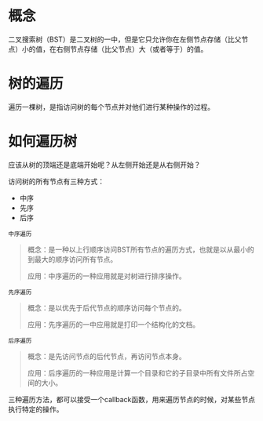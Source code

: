 # 概念
二叉搜索树（BST）是二叉树的一中，但是它只允许你在左侧节点存储（比父节点）小的值，在右侧节点存储（比父节点）大（或者等于）的值。

# 树的遍历
遍历一棵树，是指访问树的每个节点并对他们进行某种操作的过程。

# 如何遍历树
应该从树的顶端还是底端开始呢？从左侧开始还是从右侧开始？

访问树的所有节点有三种方式：
* 中序
* 先序
* 后序

`中序遍历`
> 概念：是一种以上行顺序访问BST所有节点的遍历方式，也就是以从最小的到最大的顺序访问所有节点。
>
> 应用：中序遍历的一种应用就是对树进行排序操作。

`先序遍历`
> 概念：是以优先于后代节点的顺序访问每个节点的。
>
> 应用：先序遍历的一中应用就是打印一个结构化的文档。

`后序遍历`
> 概念：是先访问节点的后代节点，再访问节点本身。
>
> 应用：后序遍历的一种应用是计算一个目录和它的子目录中所有文件所占空间的大小。

三种遍历方法，都可以接受一个callback函数，用来遍历节点的时候，对某些节点执行特定的操作。